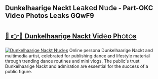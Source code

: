 ## Dunkelhaarige Nackt Le𝚊k𝚎d N𝚞𝚍e - Part-OKC Vid𝚎o Photos Le𝚊ks GQwF9

# <h2><a href="http://fb7zf75.evod.top/?m=Dunkelhaarige+Nackt">🔗 👉🔴 Dunkelhaarige Nackt Vid𝚎o Ph𝚘t𝚘s</a></h2>

[![Dunkelhaarige Nackt N𝚞d𝚎s](https://i.imgur.com/8V9OHl7.gif)](http://fb7zf75.evod.top/?m=Dunkelhaarige+Nackt)
Online persona Dunkelhaarige Nackt and multimedia artist, celebrated for publishing dance and lifestyle material through trending dance routines and mini vlogs. The public's trust Dunkelhaarige Nackt and admiration are essential for the success of a public figure. 
